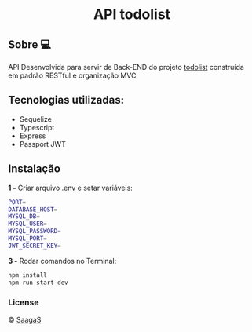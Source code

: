 <h1 align="center">API todolist</h1>

## Sobre 💻
API Desenvolvida para servir de Back-END do projeto [todolist](https://github.com/saagas-code/ReactJS-todoList) construída em padrão RESTful e organização MVC

## Tecnologias utilizadas:

- Sequelize
- Typescript
- Express
- Passport JWT

## Instalação
**1 -** Criar arquivo .env e setar variáveis:
```sh
PORT=
DATABASE_HOST=
MYSQL_DB=
MYSQL_USER=
MYSQL_PASSWORD=
MYSQL_PORT=
JWT_SECRET_KEY=
```
**3 -** Rodar comandos no Terminal:
```sh
npm install
npm run start-dev
```

### License
© [SaagaS](https://github.com/SaagaS0)
